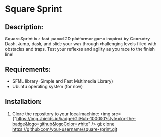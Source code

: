 # Square Sprint

## Description:
Square Sprint is a fast-paced 2D platformer game inspired by Geometry Dash. Jump, dash, and slide your way through challenging levels filled with obstacles and traps. Test your reflexes and agility as you race to the finish line!

## Requirements:
- SFML library (Simple and Fast Multimedia Library)
- Ubuntu operating system (for now)

## Installation:
1. Clone the repository to your local machine:
    <img src={"https://img.shields.io/badge/GitHub-100000?style=for-the-badge&logo=github&logoColor=white" /> git clone https://github.com/your-username/square-sprint.git
